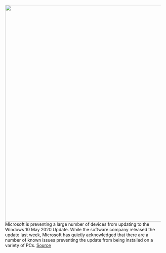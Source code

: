 <img src='https://cdn.vox-cdn.com/thumbor/uph2TDpj3rz3y7a0jUtJMszwYpE=/0x0:2040x1360/1200x800/filters:focal(857x517:1183x843)/cdn.vox-cdn.com/uploads/chorus_image/image/66879499/VRG_ILLO_4030_Windows_10_Guide_002.0.0.jpg' width='700px' /><br/>
Microsoft is preventing a large number of devices from updating to the Windows 10 May 2020 Update. While the software company released the update last week, Microsoft has quietly acknowledged that there are a number of known issues preventing the update from being installed on a variety of PCs.
<a href='https://www.theverge.com/2020/6/1/21276653/microsoft-windows-10-may-2020-update-block-known-issues-list'> Source <a/>